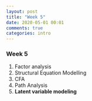```yaml
---
layout: post
title: "Week 5"
date: 2020-05-01 00:01
comments: true
categories: intro
---
```


<a name="top"></a>
### Week 5

1. Factor analysis
2. Structural Equation Modelling
3. CFA
4. Path Analysis
5. **Latent variable modeling**
